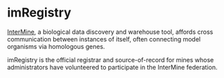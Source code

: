# imRegistry

[InterMine](https://www.intermine.org), a biological data discovery and warehouse tool, affords cross communication between instances of itself, often connecting model organisms via homologous genes. 

imRegistry is the official registrar and source-of-record for mines whose administrators have volunteered to participate in the InterMine federation.
